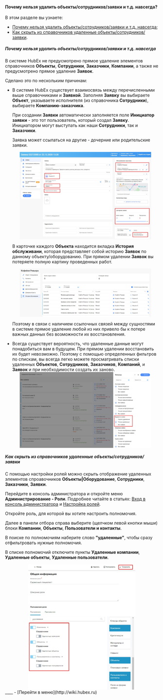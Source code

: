 #### Почему нельзя удалить объекты/сотрудников/заявки и т.д. навсегда?
В этом разделе вы узнаете:
<html>
<meta charset="utf-8">
<ul>
    <li><a href="#deletedobjects">Почему нельзя удалить объекты/сотрудников/заявки и т.д. навсегда</a>;</li>
    <li><a href="#hidedeletedtickets">Как скрыть из справочников удаленные объекты/сотрудников/заявки</a>.</li>

</ul>
</html>
<body>
<h5 id="deletedobjects">Почему нельзя удалить объекты/сотрудников/заявки и т.д. навсегда</h5>
<p>В системе HubEx не предусмотрено прямое удаление элементов справочников <strong>Объекты</strong>,
    <strong>Сотрудники</strong>, <strong>Заказчики</strong>, <strong>Компании</strong>, а
    также не предусмотрено прямое удаление <strong>Заявок</strong>.</p>
<p>Сделано это по нескольким причинам:</p>
<ul>
    <li>В системе HubEx существует взаимосвязь между перечисленными выше справочниками и <strong>Заявкой</strong>.
        Заполняя <strong>Заявку</strong> вы
        выбираете <strong>Объект</strong>, указываете исполнителя (из справочника <strong>Сотрудники</strong>),
        выбираете <strong>Компанию-заказчика</strong>.
        <p>При создании
            <strong>Заявки</strong> автоматически заполняется поле <strong>Инициатор заявки</strong> - это тот
            пользователь, который создал <strong>Заявку</strong>.
            Инициатором могут выступать как наши <strong>Сотрудники</strong>, так и
            <strong>Заказчики</strong>.</p>
        <p>Заявка может ссылаться на другие - дочерние или родительские заявки.</p>
        <div>
            <img style="margin: 0 auto; display: block; max-width: 90%;"
                 src="/attachments/images/FAQ/USER/DeletedObjects/Ticket.jpg"/>
        </div>
        <p>В карточке каждого <strong>Объекта</strong> находится вкладка <strong>История обслуживани</strong>, которая
            представляет собой историю <strong>Заявок</strong>
            по данному объекту/оборудованию. При прямом удалении <strong>Заявок</strong> вы потеряете полную картину
            проведенных
            работ.</p>
        <div>
            <img style="margin: 0 auto; display: block; max-width: 90%;"
                 src="/attachments/images/FAQ/USER/DeletedObjects/Object.jpg"/>
        </div>
        <p>Поэтому в связи с наличием ссылочных связей между сущностями в системе прямое удаление любой из них привело
            бы к потере важных данных без возможности их восстановления.</p>
    </li>
    <li>Всегда существует вероятность, что удаленные данные могут понадобиться вам в будущем. При прямом удалении
        восстановить их будет невозможно. Поэтому с помощью определенных фильтров по спискам, вы всегда легко можете
        просматривать списки удаленных <strong>Объектов</strong>, <strong>Сотрудников</strong>,
        <strong>Заказчиков</strong>, <strong>Компаний</strong>, и <strong>Заявок</strong> и при необходимости создать их
        заново.
    </li>
    <div>
        <img style="margin: 0 auto; display: block; max-width: 90%;"
             src="/attachments/images/FAQ/USER/DeletedObjects/Filter.jpg"/>
    </div>
</ul>

<h5 id="hidedeletedtickets">Как скрыть из справочников удаленные объекты/сотрудников/заявки</h5>
<p>С помощью настройки ролей можно скрыть отображение удаленных элементов спроавочников <strong>Объекты|Оборудование</strong>,
    <strong>Сотрудники</strong>, <strong>Заказчики</strong>, <strong>Заявки</strong>. </p>
<p>Перейдите в консоль администратора и откройте меню <strong>Администрирование - Роли</strong>. Подробнее читайте в статьях: <a
        href="https://wiki.hubex.ru/docs/FAQ/RU/admin/HowToEnterTheAdmin.html">Вход в консоль администратора</a> и <a
        href="https://wiki.hubex.ru/docs/FAQ/RU/admin/Roles.html">Настройка ролей</a>.</p>
<p>Откройте роль, для которой вы хотите настроить полномочия.</p>
<p>Далее в панели отбора справа выберите (щелчком левой кнопки мыши) блоки <strong>Компании</strong>, <strong>Объекты</strong>, <strong>Пользователи и контакты</strong>.</p>
<p>В поиске по полномочиям наберите слово <strong>"удаленные"</strong>, чтобы сразу отфильтровать нужные полномочия.</p>
<p>В списке полномочий отключите пункты <strong>Удаленные компании</strong>, <strong>Удаленные объекты</strong>, <strong>Удаленные пользователи</strong>.</p>
<div>
    <img style="margin: 0 auto; display: block; max-width: 70%;"
         src="/attachments/images/FAQ/USER/DeletedObjects/Role.jpg"/>
</div>
</body>
____
- [Перейти в меню](http://wiki.hubex.ru)

